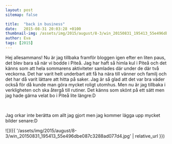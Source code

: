 ```yaml
---
layout: post
sitemap: false

title:  "back in business"
date:   2015-08-31 20:03:28 +0100
thumbnail-img: /assets/img/2015/august/8-3/win_20150831_195413_55e496dbe087c3288ad077d4.jpg
author: Eva
tags: [2015]
---
```


Hej allesammans! Nu är jag tillbaka framför bloggen igen efter en liten paus, det blev bara så när vi bodde i Piteå. Jag har haft så himla kul i Piteå och det känns som att hela sommarens aktiviteter samlades där under de där två veckorna. Det har varit helt underbart att få ha nära till vänner och familj och det har då varit lättare att hitta på saker. Jag är så glad att det var bra väder också för då kunde man göra mycket roligt utomhus. Men nu är jag tillbaka i verkligheten och ska återgå till rutiner. Det känns som skönt på ett sätt men jag hade gärna velat bo i Piteå lite längre:D 




 




Jag orkar inte berätta om allt jag gjort men jag kommer lägga upp mycket bilder senare:D

![]({{ '/assets/img/2015/august/8-3/win_20150831_195413_55e496dbe087c3288ad077d4.jpg'  | relative_url }})

